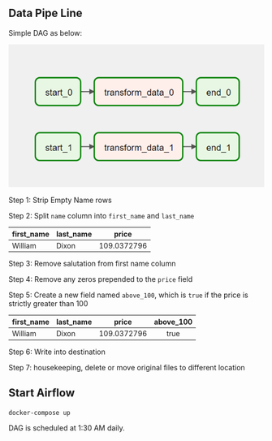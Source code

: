 ## Data Pipe Line

Simple DAG as below:

<img alt="DAG" src="./img/DAG.png">

Step 1: Strip Empty Name rows

Step 2: Split `name` column into `first_name` and `last_name`

|first_name | last_name |    price     | 
|:----------|:----------|--------------|
| William   | Dixon     |  109.0372796 |

Step 3: Remove salutation from first name column

Step 4: Remove any zeros prepended to the `price` field

Step 5: Create a new field named `above_100`, which is `true` if the price is strictly greater than 100

|first_name | last_name |    price     | above_100  |
|:----------|:----------|--------------|:----------:|
| William   | Dixon     |  109.0372796 | true       |

Step 6: Write into destination

Step 7: housekeeping, delete or move original files to different location

## Start Airflow

```bash
docker-compose up
```

DAG is scheduled at 1:30 AM daily.